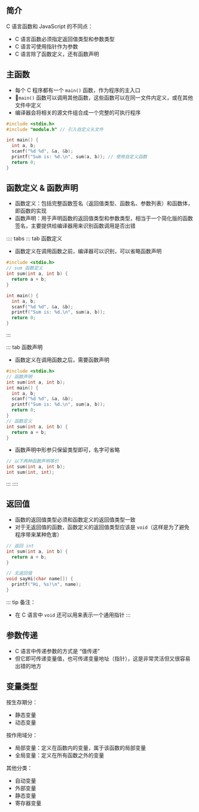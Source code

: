 ## 简介

C 语言函数和 JavaScript 的不同点：
+ C 语言函数必须指定返回值类型和参数类型
+ C 语言可使用指针作为参数
+ C 语言除了函数定义，还有函数声明


## 主函数

+ 每个 C 程序都有一个 `main()` 函数，作为程序的主入口
+ `main()` 函数可以调用其他函数，这些函数可以在同一文件内定义，或在其他文件中定义
+ 编译器会将相关的源文件组合成一个完整的可执行程序

```c
#include <stdio.h>
#include "module.h" // 引入自定义头文件

int main() {
  int a, b;
  scanf("%d %d", &a, &b);
  printf("Sum is: %d.\n", sum(a, b)); // 使用自定义函数
  return 0;
}
```



## 函数定义 & 函数声明

+ 函数定义：包括完整函数签名（返回值类型、函数名、参数列表）和函数体，即函数的实现
+ 函数声明：用于声明函数的返回值类型和参数类型，相当于一个简化版的函数签名，主要提供给编译器用来识别函数调用是否出错

:::: tabs
::: tab 函数定义
+ 函数定义在调用函数之前，编译器可以识别，可以省略函数声明
```c
#include <stdio.h>
// sum 函数定义
int sum(int a, int b) {
  return a + b;
}

int main() {
  int a, b;
  scanf("%d %d", &a, &b);
  printf("Sum is: %d.\n", sum(a, b));
  return 0;
}
```
:::

::: tab 函数声明
+ 函数定义在调用函数之后，需要函数声明
```c
#include <stdio.h>
// 函数声明
int sum(int a, int b);
int main() {
  int a, b;
  scanf("%d %d", &a, &b);
  printf("Sum is: %d.\n", sum(a, b));
  return 0;
}
// 函数定义
int sum(int a, int b) {
  return a + b;
}
```

+ 函数声明中形参只保留类型即可，名字可省略
```c
// 以下两种函数声明等价
int sum(int a, int b);
int sum(int, int);
```
:::
::::



## 返回值

+ 函数的返回值类型必须和函数定义的返回值类型一致
+ 对于无返回值的函数，函数定义的返回值类型应该是 `void`（这样是为了避免程序带来某种危害）

```c
// 返回 int
int sum(int a, int b) {
  return a + b;
}

// 无返回值
void sayHi(char name[]) {
  printf("Hi, %s!\n", name);
}
```

::: tip 备注：
+ 在 C 语言中 `void` 还可以用来表示一个通用指针
:::


## 参数传递

+ C 语言中传递参数的方式是 “值传递”
+ 但它即可传递变量值，也可传递变量地址（指针），这是非常灵活但又很容易出错的地方



## 变量类型

按生存期分：
+ 静态变量
+ 动态变量


按作用域分：
+ 局部变量：定义在函数内的变量，属于该函数的局部变量
+ 全局变量：定义在所有函数之外的变量

其他分类：
+ 自动变量
+ 外部变量
+ 静态变量
+ 寄存器变量
